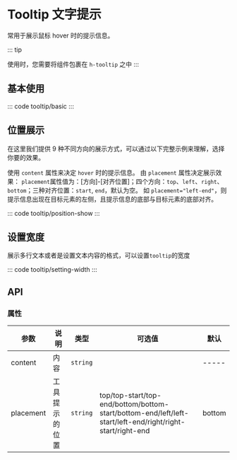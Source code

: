<script setup>
import basic from 'exam/tooltip/basic.vue'
import positionShow from 'exam/tooltip/position-show.vue'
import settingWidth from 'exam/tooltip/setting-width.vue'
</script>

# Tooltip 文字提示

常用于展示鼠标 hover 时的提示信息。

::: tip

使用时，您需要将组件包裹在 `h-tooltip` 之中
:::

## 基本使用

::: code tooltip/basic
<basic></basic>
:::

## 位置展示

在这里我们提供 9 种不同方向的展示方式，可以通过以下完整示例来理解，选择你要的效果。

使用 `content` 属性来决定 `hover` 时的提示信息。 由 `placement` 属性决定展示效果： `placement`属性值为：[方向]-[对齐位置]；四个方向：`top`、`left`、`right`、`bottom`；三种对齐位置：`start`, `end`，默认为空。 如 `placement="left-end"`，则提示信息出现在目标元素的左侧，且提示信息的底部与目标元素的底部对齐。

::: code tooltip/position-show
<positionShow></positionShow>
:::

## 设置宽度

展示多行文本或者是设置文本内容的格式，可以设置`tooltip`的宽度

::: code tooltip/setting-width
<settingWidth></settingWidth>
:::

## API

### 属性

| 参数      | 说明           | 类型     | 可选值                                                                                                    | 默认   |
| --------- | -------------- | -------- | --------------------------------------------------------------------------------------------------------- | ------ |
| content   | 内容           | `string` |                                                                                                           | -----  |
| placement | 工具提示的位置 | `string` | top/top-start/top-end/bottom/bottom-start/bottom-end/left/left-start/left-end/right/right-start/right-end | bottom |
